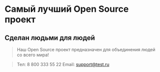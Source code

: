 # Самый лучший Open Source проект

## Сделан людьми для людей

> Наш Open Source проект предназначен для объединения людей со всего мира!

> Тел: 8 800 333 55 22
> Email: support@test.ru
